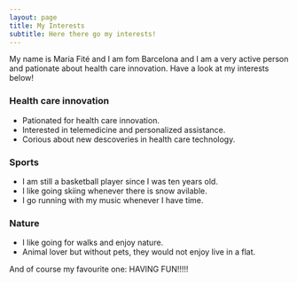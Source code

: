 ```yaml
---
layout: page
title: My Interests
subtitle: Here there go my interests!
---
```


My name is Maria Fité and I am fom Barcelona and I am a very active person and pationate about health care innovation. Have a look at my interests below!

### Health care innovation
- Pationated for health care innovation.
- Interested in telemedicine and personalized assistance.
- Corious about new descoveries in health care technology.

### Sports
- I am still a basketball player since I was ten years old.
- I like going skiing whenever there is snow avilable.
- I go running with my music whenever I have time.

### Nature
- I like going for walks and enjoy nature.
- Animal lover but without pets, they would not enjoy live in a flat.

And of course my favourite one: HAVING FUN!!!!!
